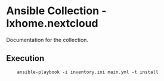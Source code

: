 # Ansible Collection - lxhome.nextcloud

Documentation for the collection.

## Execution
``` shell
    ansible-playbook -i inventory.ini main.yml -t install
```